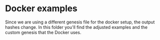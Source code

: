 # Docker examples 

Since we are using a different genesis file for the docker setup, the output hashes change. In this folder you'll find the adjusted examples and the custom genesis that the Docker uses.
